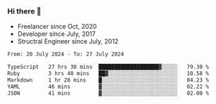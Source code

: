 ### Hi there 👋

- Freelancer since Oct, 2020
- Developer since July, 2017
- Structral Engineer since July, 2012

<!--START_SECTION:waka-->

```txt
From: 20 July 2024 - To: 27 July 2024

TypeScript   27 hrs 30 mins  ███████████████████▓░░░░░   79.30 %
Ruby         3 hrs 40 mins   ██▓░░░░░░░░░░░░░░░░░░░░░░   10.58 %
Markdown     1 hr 28 mins    █░░░░░░░░░░░░░░░░░░░░░░░░   04.23 %
YAML         46 mins         ▓░░░░░░░░░░░░░░░░░░░░░░░░   02.22 %
JSON         41 mins         ▓░░░░░░░░░░░░░░░░░░░░░░░░   02.00 %
```

<!--END_SECTION:waka-->
